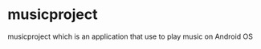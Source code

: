 musicproject
============

musicproject which is an application that use to play music on Android OS